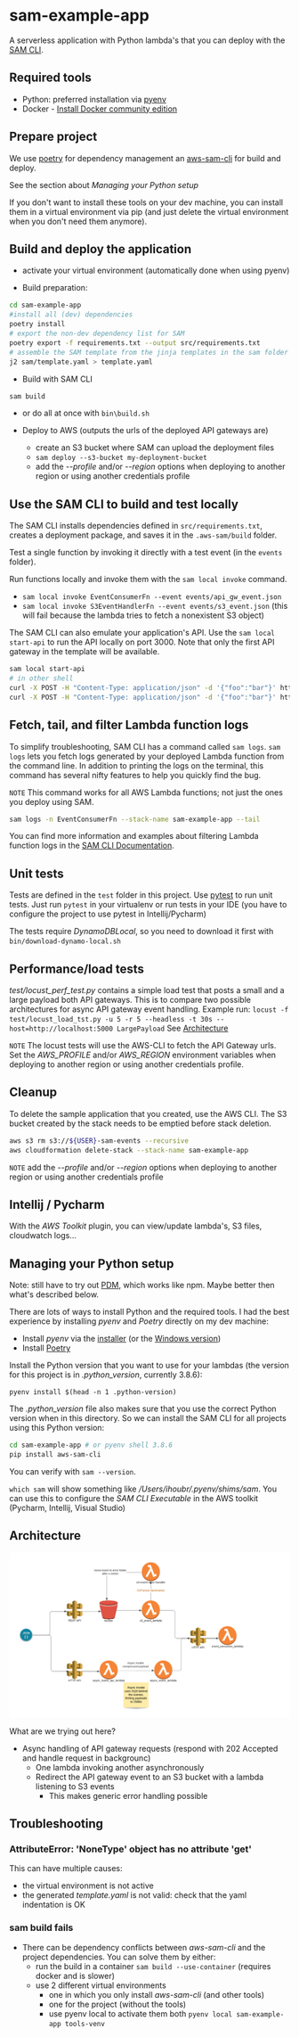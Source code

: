 # sam-example-app

A serverless application with Python lambda's that you can deploy with the [SAM CLI](https://docs.aws.amazon.com/serverless-application-model/index.html).

## Required tools

* Python: preferred installation via [pyenv](https://github.com/pyenv/pyenv#installation)
* Docker - [Install Docker community edition](https://hub.docker.com/search/?type=edition&offering=community)

## Prepare project

We use [poetry](https://python-poetry.org/) for dependency management an
[aws-sam-cli](https://github.com/aws/aws-sam-cli) for build and deploy.

See the section about _Managing your Python setup_

If you don't want to install these tools on your dev machine, you can install them in a virtual environment
via pip (and just delete the virtual environment when you don't need them anymore).

## Build and deploy the application
* activate your virtual environment (automatically done when using pyenv)

* Build preparation:
```bash
cd sam-example-app
#install all (dev) dependencies
poetry install
# export the non-dev dependency list for SAM
poetry export -f requirements.txt --output src/requirements.txt
# assemble the SAM template from the jinja templates in the sam folder
j2 sam/template.yaml > template.yaml
```
* Build with SAM CLI
```bash
sam build
```
* or do all at once with `bin\build.sh`

* Deploy to AWS (outputs the urls of the deployed API gateways are)
    * create an S3 bucket where SAM can upload the deployment files
    * `sam deploy --s3-bucket my-deployment-bucket`
    * add the *--profile* and/or *--region* options when deploying to another region or using another credentials profile

## Use the SAM CLI to build and test locally

The SAM CLI installs dependencies defined in `src/requirements.txt`, creates a deployment package, and saves it
in the `.aws-sam/build` folder.

Test a single function by invoking it directly with a test event (in the `events` folder).

Run functions locally and invoke them with the `sam local invoke` command.

* `sam local invoke EventConsumerFn --event events/api_gw_event.json`
* `sam local invoke S3EventHandlerFn --event events/s3_event.json` (this will fail because the lambda tries to fetch a nonexistent S3 object)


The SAM CLI can also emulate your application's API. Use the `sam local start-api` to run the API locally on port 3000.
Note that only the first API gateway in the template will be available.

```bash
sam local start-api
# in other shell
curl -X POST -H "Content-Type: application/json" -d '{"foo":"bar"}' http://localhost:3000/consumer-events
curl -X POST -H "Content-Type: application/json" -d '{"foo":"bar"}' http://localhost:3000/events-async
```

## Fetch, tail, and filter Lambda function logs

To simplify troubleshooting, SAM CLI has a command called `sam logs`. `sam logs` lets you fetch logs generated by your
deployed Lambda function from the command line. In addition to printing the logs on the terminal, this command has
several nifty features to help you quickly find the bug.

`NOTE` This command works for all AWS Lambda functions; not just the ones you deploy using SAM.

```bash
sam logs -n EventConsumerFn --stack-name sam-example-app --tail
```

You can find more information and examples about filtering Lambda function logs in
the [SAM CLI Documentation](https://docs.aws.amazon.com/serverless-application-model/latest/developerguide/serverless-sam-cli-logging.html).

## Unit tests

Tests are defined in the `test` folder in this project.
Use [pytest](https://docs.pytest.org/en/latest/) to run unit tests.
Just run `pytest` in your virtualenv or run tests in your IDE (you have to configure the project to use pytest in Intellij/Pycharm)

The tests require _DynamoDBLocal_, so you need to download it first with `bin/download-dynamo-local.sh`

## Performance/load tests
_test/locust_perf_test.py_ contains a simple load test that posts a small and a large payload both API gateways.
This is to compare two possible architectures for async API gateway event handling.
Example run: `locust -f test/locust_load_tst.py -u 5 -r 5 --headless -t 30s --host=http://localhost:5000 LargePayload`
See [Architecture](#architecture)

`NOTE` The locust tests will use the AWS-CLI to fetch the API Gateway urls.
    Set the *AWS_PROFILE* and/or *AWS_REGION* environment variables when deploying to another region or using another credentials profile.

## Cleanup

To delete the sample application that you created, use the AWS CLI.
The S3 bucket created by the stack needs to be emptied before stack deletion.

```bash
aws s3 rm s3://${USER}-sam-events --recursive
aws cloudformation delete-stack --stack-name sam-example-app
```

`NOTE` add the *--profile* and/or *--region* options when deploying to another region or using another credentials profile

## Intellij / Pycharm

With the _AWS Toolkit_ plugin, you can view/update lambda's, S3 files, cloudwatch logs...

## Managing your Python setup
Note: still have to try out [PDM](https://pdm.fming.dev/), which works like npm. Maybe better then what's described below.

There are lots of ways to install Python and the required tools.
I had the best experience by installing _pyenv_ and _Poetry_ directly on my dev machine:
* Install _pyenv_ via the [installer](https://github.com/pyenv/pyenv-installer) (or the [Windows version](https://github.com/pyenv-win/pyenv-win))
* Install [Poetry](https://python-poetry.org/docs/#installation)

Install the Python version that you want to use for your lambdas (the version for this project is in _.python_version_, currently 3.8.6):
```shell
pyenv install $(head -n 1 .python-version)
```

The _.python_version_ file also makes sure that you use the correct Python version when in this directory.
So we can install the SAM CLI for all projects using this Python version:
```bash
cd sam-example-app # or pyenv shell 3.8.6
pip install aws-sam-cli
```

You can verify with `sam --version`.

`which sam` will show something like _/Users/ihoubr/.pyenv/shims/sam_. You can use this to configure the
_SAM CLI Executable_ in the AWS toolkit (Pycharm, Intellij, Visual Studio)

## Architecture
![Async API gateway event handling](docs/SAM_example_app.png?raw=true "Async API gateway event handling")

What are we trying out here?
* Async handling of API gateway requests (respond with 202 Accepted and handle request in backgrounc)
    * One lambda invoking another asynchronously
    * Redirect the API gateway event to an S3 bucket with a lambda listening to S3 events
        * This makes generic error handling possible 

## Troubleshooting
### AttributeError: 'NoneType' object has no attribute 'get'
This can have multiple causes:
* the virtual environment is not active
* the generated _template.yaml_ is not valid: check that the yaml indentation is OK

### sam build fails
* There can be dependency conflicts between _aws-sam-cli_ and the project dependencies.
  You can solve them by either:
    * run the build in a container `sam build --use-container` (requires docker and is slower)
    * use 2 different virtual environments
      * one in which you only install _aws-sam-cli_ (and other tools)
      * one for the project (without the tools)
      * use pyenv local to activate them both `pyenv local sam-example-app tools-venv`
